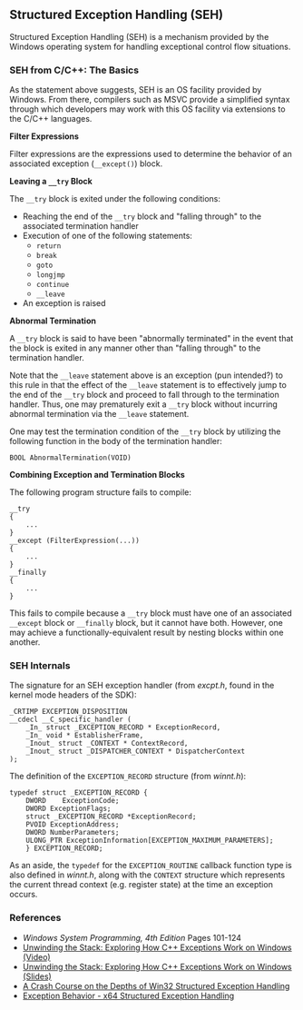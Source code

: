 ## Structured Exception Handling (SEH)

Structured Exception Handling (SEH) is a mechanism provided by the Windows operating system for handling exceptional control flow situations.

### SEH from C/C++: The Basics

As the statement above suggests, SEH is an OS facility provided by Windows. From there, compilers such as MSVC provide a simplified syntax through which developers may work with this OS facility via extensions to the C/C++ languages.

**Filter Expressions**

Filter expressions are the expressions used to determine the behavior of an associated exception (`__except()`) block.

**Leaving a `__try` Block**

The `__try` block is exited under the following conditions:

- Reaching the end of the `__try` block and "falling through" to the associated termination handler
- Execution of one of the following statements:
    - `return`
    - `break`
    - `goto`
    - `longjmp`
    - `continue`
    - `__leave`
- An exception is raised

**Abnormal Termination**

A `__try` block is said to have been "abnormally terminated" in the event that the block is exited in any manner other than "falling through" to the termination handler. 

Note that the `__leave` statement above is an exception (pun intended?) to this rule in that the effect of the `__leave` statement is to effectively jump to the end of the `__try` block and proceed to fall through to the termination handler. Thus, one may prematurely exit a `__try` block without incurring abnormal termination via the `__leave` statement.

One may test the termination condition of the `__try` block by utilizing the following function in the body of the termination handler:

```
BOOL AbnormalTermination(VOID)
```

**Combining Exception and Termination Blocks**

The following program structure fails to compile:

```
__try
{
    ...
}
__except (FilterExpression(...))
{
    ...
}
__finally
{
    ...
}
```

This fails to compile because a `__try` block must have one of an associated `__except` block or `__finally` block, but it cannot have both. However, one may achieve a functionally-equivalent result by nesting blocks within one another.

### SEH Internals

The signature for an SEH exception handler (from _excpt.h_, found in the kernel mode headers of the SDK):

```
_CRTIMP EXCEPTION_DISPOSITION 
__cdecl __C_specific_handler (
    _In_ struct _EXCEPTION_RECORD * ExceptionRecord,
    _In_ void * EstablisherFrame,
    _Inout_ struct _CONTEXT * ContextRecord,
    _Inout_ struct _DISPATCHER_CONTEXT * DispatcherContext
);
```

The definition of the `EXCEPTION_RECORD` structure (from _winnt.h_):

```
typedef struct _EXCEPTION_RECORD {
    DWORD    ExceptionCode;
    DWORD ExceptionFlags;
    struct _EXCEPTION_RECORD *ExceptionRecord;
    PVOID ExceptionAddress;
    DWORD NumberParameters;
    ULONG_PTR ExceptionInformation[EXCEPTION_MAXIMUM_PARAMETERS];
    } EXCEPTION_RECORD;
```

As an aside, the `typedef` for the `EXCEPTION_ROUTINE` callback function type is also defined in _winnt.h_, along with the `CONTEXT` structure which represents the current thread context (e.g. register state) at the time an exception occurs.

### References

- _Windows System Programming, 4th Edition_ Pages 101-124
- [Unwinding the Stack: Exploring How C++ Exceptions Work on Windows (Video)](https://www.youtube.com/watch?v=COEv2kq_Ht8&t=357s)
- [Unwinding the Stack: Exploring How C++ Exceptions Work on Windows (Slides)](https://github.com/tpn/pdfs/blob/master/2018%20CppCon%20Unwinding%20the%20Stack%20-%20Exploring%20how%20C%2B%2B%20Exceptions%20work%20on%20Windows%20-%20James%20McNellis.pdf)
- [A Crash Course on the Depths of Win32 Structured Exception Handling](http://bytepointer.com/resources/pietrek_crash_course_depths_of_win32_seh.htm)
- [Exception Behavior - x64 Structured Exception Handling](https://www.osronline.com/article.cfm%5Earticle=469.htm)